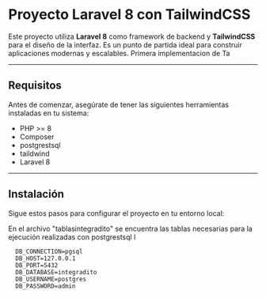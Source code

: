 # Proyecto Laravel 8 con TailwindCSS

Este proyecto utiliza **Laravel 8** como framework de backend y **TailwindCSS** para el diseño de la interfaz. Es un punto de partida ideal para construir aplicaciones modernas y escalables. Primera implementacion de Ta

---

## Requisitos

Antes de comenzar, asegúrate de tener las siguientes herramientas instaladas en tu sistema:

- PHP >= 8
- Composer
- postgrestsql
- taildwind
- Laravel 8

---

## Instalación

Sigue estos pasos para configurar el proyecto en tu entorno local:

En el archivo "tablasintegradito" se encuentra las tablas necesarias para la ejecución
realizadas con postgrestsql
l

      DB_CONNECTION=pgsql
      DB_HOST=127.0.0.1
      DB_PORT=5432
      DB_DATABASE=integradito
      DB_USERNAME=postgres
      DB_PASSWORD=admin
